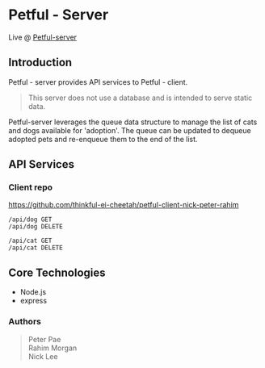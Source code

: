 # Petful - Server

Live @ [Petful-server](https://fierce-bayou-88462.herokuapp.com/)

## Introduction

Petful - server provides API services to Petful - client.

> This server does not use a database and is intended to serve static data.

Petful-server leverages the queue data structure to manage the list of cats and dogs available for 'adoption'. The queue can be updated to dequeue adopted pets and re-enqueue them to the end of the list.

## API Services

### Client repo

https://github.com/thinkful-ei-cheetah/petful-client-nick-peter-rahim

```
/api/dog GET
/api/dog DELETE

/api/cat GET
/api/cat DELETE
```

## Core Technologies

- Node.js
- express

### Authors

> Peter Pae<br/>
> Rahim Morgan<br />
> Nick Lee
